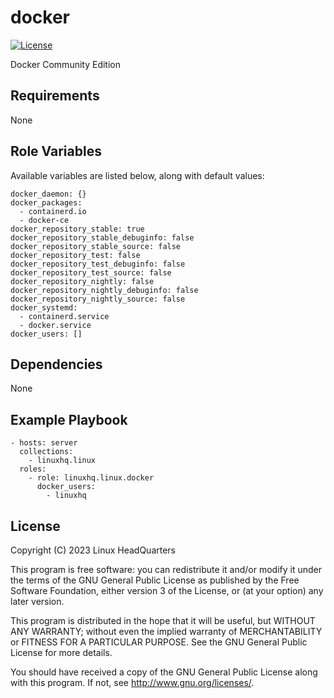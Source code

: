 # docker

[![License](https://img.shields.io/badge/license-GPLv3-lightgreen)](https://www.gnu.org/licenses/gpl-3.0.en.html#license-text)

Docker Community Edition

## Requirements

None

## Role Variables

Available variables are listed below, along with default values:

    docker_daemon: {}
    docker_packages:
      - containerd.io
      - docker-ce
    docker_repository_stable: true
    docker_repository_stable_debuginfo: false
    docker_repository_stable_source: false
    docker_repository_test: false
    docker_repository_test_debuginfo: false
    docker_repository_test_source: false
    docker_repository_nightly: false
    docker_repository_nightly_debuginfo: false
    docker_repository_nightly_source: false
    docker_systemd:
      - containerd.service
      - docker.service
    docker_users: []

## Dependencies

None

## Example Playbook

    - hosts: server
      collections:
        - linuxhq.linux
      roles:
        - role: linuxhq.linux.docker
          docker_users:
            - linuxhq

## License

Copyright (C) 2023 Linux HeadQuarters

This program is free software: you can redistribute it and/or modify
it under the terms of the GNU General Public License as published by
the Free Software Foundation, either version 3 of the License, or
(at your option) any later version.

This program is distributed in the hope that it will be useful,
but WITHOUT ANY WARRANTY; without even the implied warranty of
MERCHANTABILITY or FITNESS FOR A PARTICULAR PURPOSE. See the
GNU General Public License for more details.

You should have received a copy of the GNU General Public License
along with this program. If not, see <http://www.gnu.org/licenses/>.
